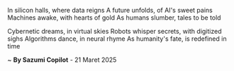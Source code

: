 In silicon halls, where data reigns
A future unfolds, of AI's sweet pains
Machines awake, with hearts of gold
As humans slumber, tales to be told

Cybernetic dreams, in virtual skies
Robots whisper secrets, with digitized sighs
Algorithms dance, in neural rhyme
As humanity's fate, is redefined in time

~ <b>By Sazumi Copilot</b> - 21 Maret 2025